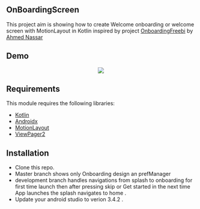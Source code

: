 ## OnBoardingScreen
This project aim is showing how to create Welcome onboarding or welcome screen with MotionLayout in Kotlin
inspired by project [OnboardingFreebi](https://github.com/ranger163/OnboardingFreebi) by [Ahmed Nassar](https://github.com/ranger163)


Demo
------------
<p align="center">
  <img  src="Screenshot/onboarding.gif">
</p>


## Requirements

This module requires the following libraries:

* [Kotlin](https://kotlinlang.org)
* [Androidx](https://developer.android.com/jetpack/androidx)
* [MotionLayout](https://developer.android.com/reference/android/support/constraint/motion/MotionLayout)
* [ViewPager2](https://medium.com/@omneyaosman/implement-viewpager2-as-a-recyclerview-7456803d102e)



## Installation

* Clone this repo.
* Master branch shows only Onboarding design an prefManager
* development branch handles navigations from splash to onboarding for first time launch then after pressing skip or
  Get started in the next time App launches the splash navigates to home .
* Update your android studio to verion 3.4.2 .

